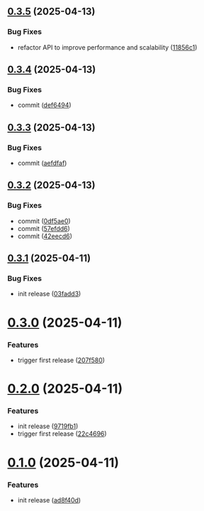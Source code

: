 ## [0.3.5](https://github.com/mUsman3/semantic-versioning/compare/v0.3.4...v0.3.5) (2025-04-13)


### Bug Fixes

* refactor API to improve performance and scalability ([11856c1](https://github.com/mUsman3/semantic-versioning/commit/11856c17843a249c5458cdd6aa676059789b8886))

## [0.3.4](https://github.com/mUsman3/semantic-versioning/compare/v0.3.3...v0.3.4) (2025-04-13)


### Bug Fixes

* commit ([def6494](https://github.com/mUsman3/semantic-versioning/commit/def64947f483ebb5c9f178b1a7c9a0017c9b7719))

## [0.3.3](https://github.com/mUsman3/semantic-versioning/compare/v0.3.2...v0.3.3) (2025-04-13)


### Bug Fixes

* commit ([aefdfaf](https://github.com/mUsman3/semantic-versioning/commit/aefdfaf51e037bbd9b7f65978419784c4c72ab8b))

## [0.3.2](https://github.com/mUsman3/semantic-versioning/compare/v0.3.1...v0.3.2) (2025-04-13)


### Bug Fixes

* commit ([0df5ae0](https://github.com/mUsman3/semantic-versioning/commit/0df5ae013c91c08ccfd05418d1ced6587341abed))
* commit ([57efdd6](https://github.com/mUsman3/semantic-versioning/commit/57efdd60b61337feaf813547e927a907d97b2d34))
* commit ([42eecd6](https://github.com/mUsman3/semantic-versioning/commit/42eecd6611e18ffedf3380559d24077c63b94d60))

## [0.3.1](https://github.com/mUsman3/semantic-versioning/compare/v0.3.0...v0.3.1) (2025-04-11)


### Bug Fixes

* init release ([03fadd3](https://github.com/mUsman3/semantic-versioning/commit/03fadd3351bf95d6382ef7b747ba5fb907bea66d))

# [0.3.0](https://github.com/mUsman3/semantic-versioning/compare/v0.2.0...v0.3.0) (2025-04-11)


### Features

* trigger first release ([207f580](https://github.com/mUsman3/semantic-versioning/commit/207f5802c585226fa7561af05625d90d6116dbc3))

# [0.2.0](https://github.com/mUsman3/semantic-versioning/compare/v0.1.0...v0.2.0) (2025-04-11)


### Features

* init release ([9719fb1](https://github.com/mUsman3/semantic-versioning/commit/9719fb14a3cb19d53b02471a5d2e45b268a761a7))
* trigger first release ([22c4696](https://github.com/mUsman3/semantic-versioning/commit/22c469611ae154033aad7355b26a88ad2bd3bd5b))

# [0.1.0](https://github.com/mUsman3/semantic-versioning/compare/v0.0.0...v0.1.0) (2025-04-11)


### Features

* init release ([ad8f40d](https://github.com/mUsman3/semantic-versioning/commit/ad8f40d0431a4f123eb6326d403687e424b7146e))
